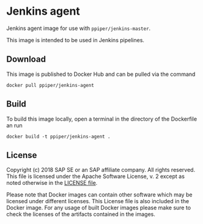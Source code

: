 # Jenkins agent

Jenkins agent image for use with `ppiper/jenkins-master`.

This image is intended to be used in Jenkins pipelines.

## Download

This image is published to Docker Hub and can be pulled via the command

```
docker pull ppiper/jenkins-agent
```

## Build

To build this image locally, open a terminal in the directory of the Dockerfile an run

```
docker build -t ppiper/jenkins-agent .
```

## License

Copyright (c) 2018 SAP SE or an SAP affiliate company. All rights reserved.
This file is licensed under the Apache Software License, v. 2 except as noted
otherwise in the [LICENSE file](https://github.com/SAP/devops-docker-images/blob/master/LICENSE).

Please note that Docker images can contain other software which may be licensed under different licenses. This License file is also included in the Docker image. For any usage of built Docker images please make sure to check the licenses of the artifacts contained in the images.
